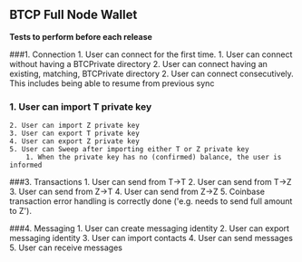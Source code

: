 ## BTCP Full Node Wallet

**Tests to perform before each release**

###1. Connection
	1. User can connect for the first time.
		1. User can connect without having a BTCPrivate directory
		2. User can connect having an existing, matching, BTCPrivate directory
	2. User can connect consecutively. This includes being able to resume from previous sync

###	1. User can import T private key
	2. User can import Z private key
	3. User can export T private key
	4. User can export Z private key
	5. User can Sweep after importing either T or Z private key
		1. When the private key has no (confirmed) balance, the user is informed

###3. Transactions
	1. User can send from T->T
	2. User can send from T->Z
	3. User can send from Z->T
	4. User can send from Z->Z
	5. Coinbase transaction error handling is correctly done ('e.g. needs to send full amount to Z').

###4. Messaging
	1. User can create messaging identity
	2. User can export messaging identity
	3. User can import contacts
	4. User can send messages
	5. User can receive messages